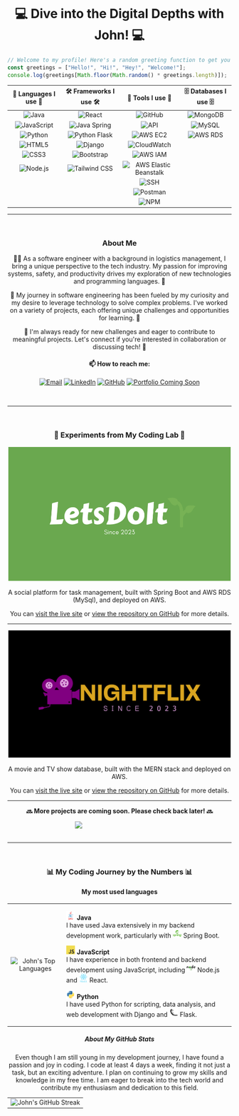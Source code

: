 <div align="center">

# 💻 Dive into the Digital Depths with John! 💻

</div>

```javascript
// Welcome to my profile! Here's a random greeting function to get you started.
const greetings = ["Hello!", "Hi!", "Hey!", "Welcome!"];
console.log(greetings[Math.floor(Math.random() * greetings.length)]);
```

|                                               🚀 Languages I use 🚀                                               |                                             🛠️ Frameworks I use 🛠️                                             |                                            🧰 Tools I use 🧰                                             |                                          🗄️ Databases I use 🗄️                                           |
| :---------------------------------------------------------------------------------------------------------------: | :------------------------------------------------------------------------------------------------------------: | :------------------------------------------------------------------------------------------------------: | :------------------------------------------------------------------------------------------------------: |
|          ![Java](https://img.shields.io/badge/Java-FFA500?style=for-the-badge&logo=java&logoColor=white)          |       ![React](https://img.shields.io/badge/React-61DAFB?style=for-the-badge&logo=react&logoColor=black)       |  ![GitHub](https://img.shields.io/badge/GitHub-181717?style=for-the-badge&logo=github&logoColor=white)   | ![MongoDB](https://img.shields.io/badge/MongoDB-47A248?style=for-the-badge&logo=mongodb&logoColor=white) |
| ![JavaScript](https://img.shields.io/badge/JavaScript-F7DF1E?style=for-the-badge&logo=javascript&logoColor=black) |   ![Java Spring](https://img.shields.io/badge/Spring-6DB33F?style=for-the-badge&logo=spring&logoColor=white)   |       ![API](https://img.shields.io/badge/API-000000?style=for-the-badge&logo=api&logoColor=white)       |    ![MySQL](https://img.shields.io/badge/MySQL-4479A1?style=for-the-badge&logo=mysql&logoColor=white)    |
|       ![Python](https://img.shields.io/badge/Python-3776AB?style=for-the-badge&logo=python&logoColor=white)       |   ![Python Flask](https://img.shields.io/badge/Flask-000000?style=for-the-badge&logo=flask&logoColor=white)    | ![AWS EC2](https://img.shields.io/badge/AWS%20EC2-232F3E?style=for-the-badge&logo=amazon-aws&logoColor=white) | ![AWS RDS](https://img.shields.io/badge/AWS%20RDS-232F3E?style=for-the-badge&logo=amazon-aws&logoColor=white) |
|        ![HTML5](https://img.shields.io/badge/HTML5-E34F26?style=for-the-badge&logo=html5&logoColor=white)         |     ![Django](https://img.shields.io/badge/Django-092E20?style=for-the-badge&logo=django&logoColor=white)      | ![CloudWatch](https://img.shields.io/badge/AWS%20CloudWatch-232F3E?style=for-the-badge&logo=amazon-aws&logoColor=white) |                                                                                                          |
|          ![CSS3](https://img.shields.io/badge/CSS3-1572B6?style=for-the-badge&logo=css3&logoColor=white)          | ![Bootstrap](https://img.shields.io/badge/Bootstrap-7952B3?style=for-the-badge&logo=bootstrap&logoColor=white) | ![AWS IAM](https://img.shields.io/badge/AWS%20IAM-232F3E?style=for-the-badge&logo=amazon-aws&logoColor=white) |                                                                                                          |
| ![Node.js](https://img.shields.io/badge/Node.js-339933?style=for-the-badge&logo=node.js&logoColor=white) | ![Tailwind CSS](https://img.shields.io/badge/Tailwind%20CSS-38B2AC?style=for-the-badge&logo=tailwind-css&logoColor=white) | ![AWS Elastic Beanstalk](https://img.shields.io/badge/AWS%20Elastic%20Beanstalk-232F3E?style=for-the-badge&logo=amazon-aws&logoColor=white) | |
| | | ![SSH](https://img.shields.io/badge/SSH-4D4D4D?style=for-the-badge&logo=ssh&logoColor=white) | |
| | | ![Postman](https://img.shields.io/badge/Postman-FF6C37?style=for-the-badge&logo=postman&logoColor=white) | |
| | | ![NPM](https://img.shields.io/badge/NPM-CB3837?style=for-the-badge&logo=npm&logoColor=white) | |


</div>

---

<div align="center">
<br/>

### About Me

👨‍💻 As a software engineer with a background in logistics management, I bring a unique perspective to the tech industry. My passion for improving systems, safety, and productivity drives my exploration of new technologies and programming languages. 🚀

🔭 My journey in software engineering has been fueled by my curiosity and my desire to leverage technology to solve complex problems. I've worked on a variety of projects, each offering unique challenges and opportunities for learning. 🧠

🌱 I'm always ready for new challenges and eager to contribute to meaningful projects. Let's connect if you're interested in collaboration or discussing tech! 🤝

#### 📫 How to reach me:

[![Email](https://img.shields.io/badge/Email-D14836?style=for-the-badge&logo=gmail&logoColor=white)](mailto:jcsandoval978@gmail.com)
[![LinkedIn](https://img.shields.io/badge/LinkedIn-0077B5?style=for-the-badge&logo=linkedin&logoColor=white)](https://www.linkedin.com/in/1john-sandoval/)
[![GitHub](https://img.shields.io/badge/GitHub-100000?style=for-the-badge&logo=github&logoColor=white)](https://github.com/jsandoval1)
[![Portfolio Coming Soon](https://img.shields.io/badge/Portfolio%20(Coming%20Soon)-0A0A0A?style=for-the-badge&logo=dev.to&logoColor=white)](#)

<br/>
</div>

---

<div align="center">
<br/>

### 🧪 Experiments from My Coding Lab 🧪


<img src="assets/LetsDoItCard.png" alt="Let's Do It" width="500" height="300">

A social platform for task management, built with Spring Boot and AWS RDS (MySql), and deployed on AWS.

You can [visit the live site](http://letsdoit-app.com/) or [view the repository on GitHub](https://github.com/jsandoval1/LetsDoItApp) for more details.

---

<img src="assets/NightflixCard.png" alt="Nightflix" width="500">

A movie and TV show database, built with the MERN stack and deployed on AWS.

You can [visit the live site](http://nightflix-app.com/) or [view the repository on GitHub](https://github.com/jsandoval1/Nightflix) for more details.

---

**🔜 More projects are coming soon. Please check back later! 🔜**

<div style="display: flex; justify-content: center;">
    <img src="https://media.giphy.com/media/du3J3cXyzhj75IOgvA/giphy.gif" width="200">
</div>


<br/>
</div>

---

<div align="center">
<br/>

### 📊 My Coding Journey by the Numbers 📊

#### My most used languages
<table>
    <tr>
        <td style="text-align: center; vertical-align: middle;">
            <img src="https://github-readme-stats.vercel.app/api/top-langs/?username=jsandoval1&theme=radical" alt="John's Top Languages" width="400"/>
        </td>
        <td>
            <div>
                <p>
                    <strong>
                        <img src="https://raw.githubusercontent.com/devicons/devicon/master/icons/java/java-original-wordmark.svg" alt="Java" width="20" height="20"/> Java
                    </strong><br/>
                    I have used Java extensively in my backend development work, particularly with 
                    <img src="https://raw.githubusercontent.com/devicons/devicon/master/icons/spring/spring-original-wordmark.svg" alt="Spring" width="20" height="20"/> Spring Boot.
                </p>
                <p>
                    <strong>
                        <img src="https://raw.githubusercontent.com/devicons/devicon/master/icons/javascript/javascript-original.svg" alt="JavaScript" width="20" height="20"/> JavaScript
                    </strong><br/>
                    I have experience in both frontend and backend development using JavaScript, including 
                    <img src="https://raw.githubusercontent.com/devicons/devicon/master/icons/nodejs/nodejs-original-wordmark.svg" alt="Node.js" width="20" height="20"/> Node.js and 
                    <img src="https://raw.githubusercontent.com/devicons/devicon/master/icons/react/react-original-wordmark.svg" alt="React" width="20" height="20"/> React.
                </p>
                <p>
                    <strong>
                        <img src="https://raw.githubusercontent.com/devicons/devicon/master/icons/python/python-original.svg" alt="Python" width="20" height="20"/> Python
                    </strong><br/>
                    I have used Python for scripting, data analysis, and web development with Django and 
                    <img src="https://raw.githubusercontent.com/devicons/devicon/master/icons/flask/flask-original.svg" alt="Flask" width="20" height="20"/> Flask.
                </p>
            </div>
        </td>
    </tr>
</table>

##### About My GitHub Stats
Even though I am still young in my development journey, I have found a passion and joy in coding. I code at least 4 days a week, finding it not just a task, but an exciting adventure. I plan on continuing to grow my skills and knowledge in my free time. I am eager to break into the tech world and contribute my enthusiasm and dedication to this field.
<table>
    <tr>
        <!-- <td style="text-align: center; vertical-align: middle;">
            <img src="https://github-readme-stats.vercel.app/api?username=jsandoval1&show_icons=true&theme=radical" alt="Johns GitHub stats">
        </td> -->
        <td style="text-align: center; vertical-align: middle;">
            <img src="https://github-readme-streak-stats.herokuapp.com/?user=jsandoval1&theme=vue-dark&hide_border=true" alt="John's GitHub Streak">
        </td>
    </tr>
</table>
<br/>

</div>






<!-- *Alternate gifs to swap out when wanted -->
<!--
Cartoon hacker:
<img src="https://media.giphy.com/media/ZVik7pBtu9dNS/giphy.gif" width="300" height="200">

Monkey typing:
<img src="https://media.giphy.com/media/zOvBKUUEERdNm/giphy.gif" width="300" height="200">

Octocat bubbly:
<img src="https://media.giphy.com/media/du3J3cXyzhj75IOgvA/giphy.gif" width="300" height="200">

Blue/gray man coding:
<img src="https://media.giphy.com/media/gh0RRgkTXedvF0pDc0/giphy.gif" width="300" height="200">

Loading 3D cube (white):
<img src="https://media.giphy.com/media/feN0YJbVs0fwA/giphy.gif" alt="Loading" width="200" height="200">

Eat, sleep, code, repeat:
<img src="https://media.giphy.com/media/USV0ym3bVWQJJmNu3N/giphy.gif" width="300" height="200"> -->
